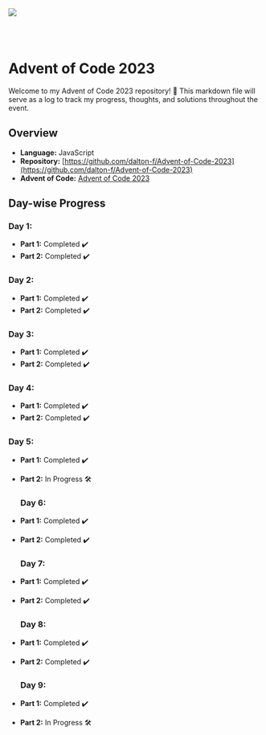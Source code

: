 <img src="https://github.com/Arisamiga/Advent-Of-Code-2023/assets/64918822/f0a2a88a-5dbd-4fd4-9472-69d7abfdc320">

<br><br>

# Advent of Code 2023

Welcome to my Advent of Code 2023 repository! 🎄 This markdown file will serve as a log to track my progress, thoughts, and solutions throughout the event.

## Overview

- **Language:** JavaScript
- **Repository:** [https://github.com/dalton-f/Advent-of-Code-2023](https://github.com/dalton-f/Advent-of-Code-2023)
- **Advent of Code:** [Advent of Code 2023](https://adventofcode.com/2023)

## Day-wise Progress

### Day 1:

- **Part 1:** Completed ✔️
- **Part 2:** Completed ✔️

### Day 2:

- **Part 1:** Completed ✔️
- **Part 2:** Completed ✔️

### Day 3:

- **Part 1:** Completed ✔️
- **Part 2:** Completed ✔️

### Day 4:

- **Part 1:** Completed ✔️
- **Part 2:** Completed ✔️

### Day 5:

- **Part 1:** Completed ✔️
- **Part 2:** In Progress 🛠️

  ### Day 6:

- **Part 1:** Completed ✔️
- **Part 2:** Completed ✔️
 
  ### Day 7:

- **Part 1:** Completed ✔️
- **Part 2:** Completed ✔️

  ### Day 8:

- **Part 1:** Completed ✔️
- **Part 2:** Completed ✔️

  ### Day 9:
  
- **Part 1:** Completed ✔️
- **Part 2:** In Progress 🛠️
